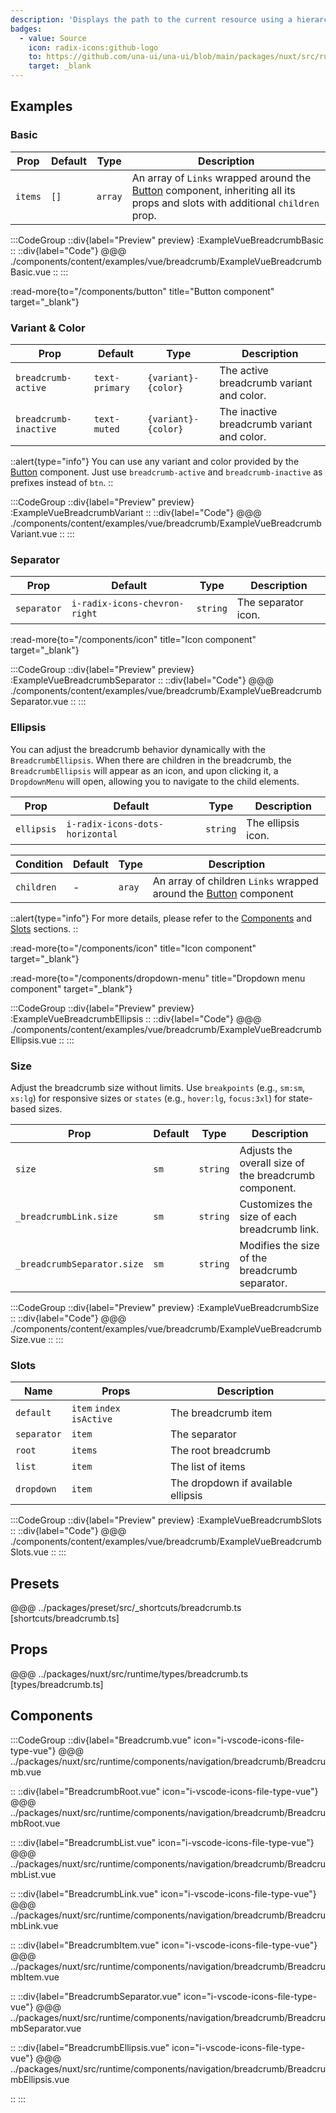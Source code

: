 ```yaml
---
description: 'Displays the path to the current resource using a hierarchy of links.'
badges:
  - value: Source
    icon: radix-icons:github-logo
    to: https://github.com/una-ui/una-ui/blob/main/packages/nuxt/src/runtime/components/navigation/breadcrumb/Breadcrumb.vue
    target: _blank
---
```


## Examples

### Basic

| Prop    | Default | Type    | Description                                                                                                                            |
| ------- | ------- | ------- | -------------------------------------------------------------------------------------------------------------------------------------- |
| `items` | `[]`    | `array` | An array of `Links` wrapped around the [Button](button) component, inheriting all its props and slots with additional `children` prop. |

:::CodeGroup
::div{label="Preview" preview}
:ExampleVueBreadcrumbBasic
::
::div{label="Code"}
@@@ ./components/content/examples/vue/breadcrumb/ExampleVueBreadcrumbBasic.vue
::
:::

:read-more{to="/components/button" title="Button component" target="_blank"}

### Variant & Color

| Prop                  | Default        | Type                | Description                                |
| --------------------- | -------------- | ------------------- | ------------------------------------------ |
| `breadcrumb-active`   | `text-primary` | `{variant}-{color}` | The active breadcrumb variant and color.   |
| `breadcrumb-inactive` | `text-muted`   | `{variant}-{color}` | The inactive breadcrumb variant and color. |

::alert{type="info"}
You can use any variant and color provided by the [Button](button#variants) component. Just use `breadcrumb-active` and `breadcrumb-inactive` as prefixes instead of `btn`.
::

:::CodeGroup
::div{label="Preview" preview}
:ExampleVueBreadcrumbVariant
::
::div{label="Code"}
@@@ ./components/content/examples/vue/breadcrumb/ExampleVueBreadcrumbVariant.vue
::
:::

### Separator

| Prop        | Default                       | Type     | Description         |
| ----------- | ----------------------------- | -------- | ------------------- |
| `separator` | `i-radix-icons-chevron-right` | `string` | The separator icon. |

:read-more{to="/components/icon" title="Icon component" target="_blank"}

:::CodeGroup
::div{label="Preview" preview}
:ExampleVueBreadcrumbSeparator
::
::div{label="Code"}
@@@ ./components/content/examples/vue/breadcrumb/ExampleVueBreadcrumbSeparator.vue
::
:::

### Ellipsis

You can adjust the breadcrumb behavior dynamically with the `BreadcrumbEllipsis`. When there are children in the breadcrumb, the `BreadcrumbEllipsis` will appear as an icon, and upon clicking it, a `DropdownMenu` will open, allowing you to navigate to the child elements.

| Prop       | Default                         | Type     | Description        |
| ---------- | ------------------------------- | -------- | ------------------ |
| `ellipsis` | `i-radix-icons-dots-horizontal` | `string` | The ellipsis icon. |

| Condition  | Default | Type   | Description                                                                |
| ---------- | ------- | ------ | -------------------------------------------------------------------------- |
| `children` | -       | `aray` | An array of children `Links` wrapped around the [Button](button) component |

::alert{type="info"}
For more details, please refer to the [Components](#components) and [Slots](#slots) sections.
::

:read-more{to="/components/icon" title="Icon component" target="_blank"}

:read-more{to="/components/dropdown-menu" title="Dropdown menu component" target="_blank"}

:::CodeGroup
::div{label="Preview" preview}
:ExampleVueBreadcrumbEllipsis
::
::div{label="Code"}
@@@ ./components/content/examples/vue/breadcrumb/ExampleVueBreadcrumbEllipsis.vue
::
:::

### Size

Adjust the breadcrumb size without limits. Use `breakpoints` (e.g., `sm:sm`, `xs:lg`) for responsive sizes or `states` (e.g., `hover:lg`, `focus:3xl`) for state-based sizes.

| Prop                        | Default | Type     | Description                                           |
| --------------------------- | ------- | -------- | ----------------------------------------------------- |
| `size`                      | `sm`    | `string` | Adjusts the overall size of the breadcrumb component. |
| `_breadcrumbLink.size`      | `sm`    | `string` | Customizes the size of each breadcrumb link.          |
| `_breadcrumbSeparator.size` | `sm`    | `string` | Modifies the size of the breadcrumb separator.        |

:::CodeGroup
::div{label="Preview" preview}
:ExampleVueBreadcrumbSize
::
::div{label="Code"}
@@@ ./components/content/examples/vue/breadcrumb/ExampleVueBreadcrumbSize.vue
::
:::

### Slots

| Name        | Props                     | Description                        |
| ----------- | ------------------------- | ---------------------------------- |
| `default`   | `item` `index` `isActive` | The breadcrumb item                |
| `separator` | `item`                    | The separator                      |
| `root`      | `items`                   | The root breadcrumb                |
| `list`      | `item`                    | The list of items                  |
| `dropdown`  | `item`                    | The dropdown if available ellipsis |

:::CodeGroup
::div{label="Preview" preview}
:ExampleVueBreadcrumbSlots
::
::div{label="Code"}
@@@ ./components/content/examples/vue/breadcrumb/ExampleVueBreadcrumbSlots.vue
::
:::

## Presets

@@@ ../packages/preset/src/_shortcuts/breadcrumb.ts [shortcuts/breadcrumb.ts]

## Props

@@@ ../packages/nuxt/src/runtime/types/breadcrumb.ts [types/breadcrumb.ts]

## Components

:::CodeGroup
::div{label="Breadcrumb.vue" icon="i-vscode-icons-file-type-vue"}
@@@ ../packages/nuxt/src/runtime/components/navigation/breadcrumb/Breadcrumb.vue

::
::div{label="BreadcrumbRoot.vue" icon="i-vscode-icons-file-type-vue"}
@@@ ../packages/nuxt/src/runtime/components/navigation/breadcrumb/BreadcrumbRoot.vue

::
::div{label="BreadcrumbList.vue" icon="i-vscode-icons-file-type-vue"}
@@@ ../packages/nuxt/src/runtime/components/navigation/breadcrumb/BreadcrumbList.vue

::
::div{label="BreadcrumbLink.vue" icon="i-vscode-icons-file-type-vue"}
@@@ ../packages/nuxt/src/runtime/components/navigation/breadcrumb/BreadcrumbLink.vue

::
::div{label="BreadcrumbItem.vue" icon="i-vscode-icons-file-type-vue"}
@@@ ../packages/nuxt/src/runtime/components/navigation/breadcrumb/BreadcrumbItem.vue

::
::div{label="BreadcrumbSeparator.vue" icon="i-vscode-icons-file-type-vue"}
@@@ ../packages/nuxt/src/runtime/components/navigation/breadcrumb/BreadcrumbSeparator.vue

::
::div{label="BreadcrumbEllipsis.vue" icon="i-vscode-icons-file-type-vue"}
@@@ ../packages/nuxt/src/runtime/components/navigation/breadcrumb/BreadcrumbEllipsis.vue

::
:::
